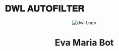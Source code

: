 # 𝐃𝐖𝐋 𝐀𝐔𝐓𝐎𝐅𝐈𝐋𝐓𝐄𝐑

<p align="center">
  <img src="assets/logo.jpg" alt="dwl Logo">
</p>
<h1 align="center">
  <b>Eva Maria Bot</b>
</h1>




